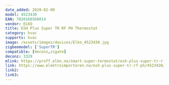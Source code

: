 ```yaml
---
date_added: 2020-02-09
model: 4523430
EAN: 7020160568014
vendor: ELKO
title: ESH Plus Super TR RF PH Thermostat
category: hvac
supports: hvac
image: /assets/images/devices/Elko_4523430.jpg
zigbeemodel: ['SuperTR']
compatible: [deconz,zigate]
deconz: 3329
mlink: https://proff.elko.no/smart-super-termostat/esh-plus-super-tr-rf-ph-article2629-2970.html
link: https://www.elektroimportoren.no/esh-plus-super-tr-rf-ph/4523430/Product.html?gtin=7020160568014
link2:
link3: 
---
```


